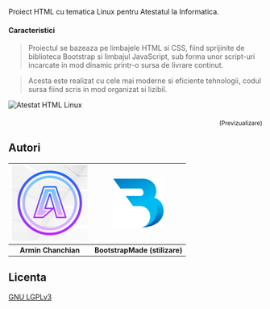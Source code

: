 Proiect HTML cu tematica Linux pentru Atestatul la Informatica.

#### Caracteristici

> Proiectul se bazeaza pe limbajele HTML si CSS, fiind sprijinite de biblioteca Bootstrap si limbajul JavaScript, sub forma unor script-uri incarcate in mod dinamic printr-o sursa de livrare continut.

> Acesta este realizat cu cele mai moderne si eficiente tehnologii, codul sursa fiind scris in mod organizat si lizibil.


![Atestat HTML Linux](https://github.com/ArmynC/atestat-html-linux/master/previzualizare.png)
<p align="right">
<sub>(Previzualizare)</sub>
</p>

## Autori

| [![ArminC](https://raw.githubusercontent.com/ArmynC/ArminC-Resources/main/images/a_small.png)](https://github.com/ArmynC) | <img src="https://raw.githubusercontent.com/ArmynC/atestat-html-linux/main/bootstrapmade.png" width="100" height="100">		|
|:---------------------------------------------------------------------------------------------------------:	|:---------------------------------------------------------------------------------------------------------:		|
|                                            **Armin Chanchian**                                            	|                                          **BootstrapMade (stilizare)**                                            |

## Licenta
[GNU LGPLv3](https://tldrlegal.com/license/gnu-lesser-general-public-license-v3-(lgpl-3))